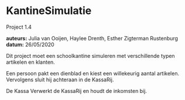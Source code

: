 # KantineSimulatie
Project 1.4

**auteurs:** Julia van Ooijen, Haylee Drenth, Esther Zigterman Rustenburg
**datum:** 26/05/2020

Dit project moet een schoolkantine simuleren met verschillende typen artikelen en klanten.

Een persoon pakt een dienblad en kiest een willekeurig aantal artikelen. Vervolgens sluit hij achteraan in de KassaRij.

De Kassa Verwerkt de KassaRij en houdt de inkomsten bij.